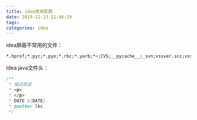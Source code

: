 ```yaml
---
title: idea常用配置
date: 2019-11-13 21:46:29
tags:
categories: idea
---
```


idea屏蔽不常用的文件：

```
*.hprof;*.pyc;*.pyo;*.rbc;*.yarb;*~;CVS;__pycache__;_svn;vssver.scc;vssver2.scc;*.git;*.idea;.classpath;.project;.factorypath;.settings;.DS_Store;
```

<!--more-->

Idea java文件头：

```java
/**
 * 描述用途
 * <p>
 * </p>
 * DATE ${DATE}.
 * @author lkc.
 */
```


